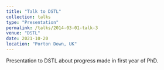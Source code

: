 ```yaml
---
title: "Talk to DSTL"
collection: talks
type: "Presentation"
permalink: /talks/2014-03-01-talk-3
venue: "DSTL"
date: 2021-10-20
location: "Porton Down, UK"
---
```


Presentation to DSTL about progress made in first year of PhD.
